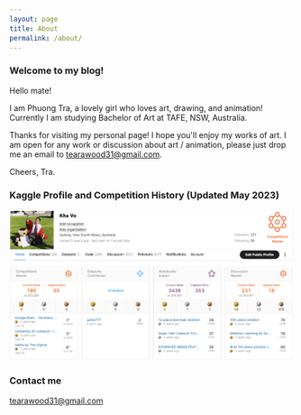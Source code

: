 ```yaml
---
layout: page
title: About
permalink: /about/
---
```


### Welcome to my blog!

Hello mate!

I am Phuong Tra, a lovely girl who loves art, drawing, and animation! Currently I am studying Bachelor of Art at TAFE, NSW, Australia.

Thanks for visiting my personal page! I hope you'll enjoy my works of art. I am open for any work or discussion about art / animation, please just drop me an email to tearawood31@gmail.com.

Cheers,
Tra.

### Kaggle Profile and Competition History (Updated May 2023)
<div class="imgcap">
<img src="/images/kaggleprofilemay23.png">
</div>


### Contact me

[tearawood31@gmail.com](mailto:tearawood31@gmail.com)
